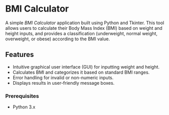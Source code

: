 # BMI Calculator

A simple *BMI Calculator* application built using Python and Tkinter. This tool allows users to calculate their Body Mass Index (BMI) based on weight and height inputs, and provides a classification (underweight, normal weight, overweight, or obese) according to the BMI value.

## Features

- Intuitive graphical user interface (GUI) for inputting weight and height.
- Calculates BMI and categorizes it based on standard BMI ranges.
- Error handling for invalid or non-numeric inputs.
- Displays results in user-friendly message boxes.

### Prerequisites

- Python 3.x

